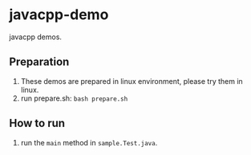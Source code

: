 # javacpp-demo
javacpp demos.

## Preparation
1. These demos are prepared in linux environment, please try them in linux.
1. run prepare.sh: `bash prepare.sh`

## How to run
 1. run the `main` method in `sample.Test.java`.
